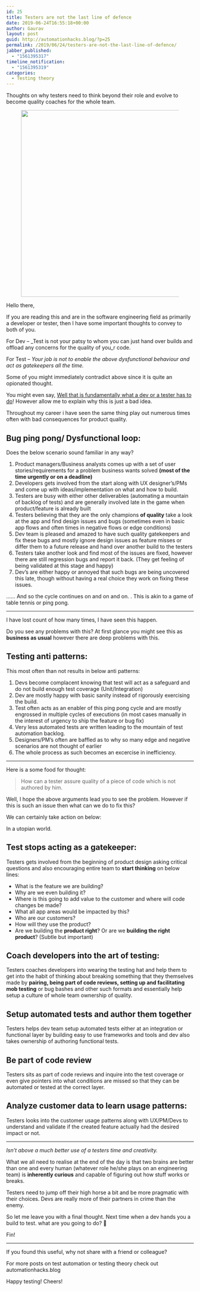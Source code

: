 ```yaml
---
id: 25
title: Testers are not the last line of defence
date: 2019-06-24T16:55:18+00:00
author: Gaurav
layout: post
guid: http://automationhacks.blog/?p=25
permalink: /2019/06/24/testers-are-not-the-last-line-of-defence/
jabber_published:
  - "1561395317"
timeline_notification:
  - "1561395319"
categories:
  - Testing theory
---
```

Thoughts on why testers need to think beyond their role and evolve to become quality coaches for the whole team.<figure class="wp-block-image">

<img loading="lazy" width="750" height="500" src="https://i1.wp.com/automationhacks.blog/wp-content/uploads/2019/06/david-travis-wc6mj0krzgw-unsplash.jpg?resize=750%2C500&#038;ssl=1" alt="" class="wp-image-36" data-recalc-dims="1" /> </figure> 

Hello there,

If you are reading this and are in the software engineering field as primarily a developer or tester, then I have some important thoughts to convey to both of you.

For Dev &#8211; _Test is not your patsy to whom you can just hand over builds and offload any concerns for the quality of you_r code.

For Test &#8211; _Your job is not to enable the above dysfunctional behaviour and act as gatekeepers all the time._

Some of you might immediately contradict above since it is quite an opionated thought.

You might even say, <u>Well that is fundamentally what a dev or a tester has to do</u>! However allow me to explain why this is just a bad idea.

Throughout my career i have seen the same thing play out numerous times often with bad consequences for product quality.

## Bug ping pong/ Dysfunctional loop:

Does the below scenario sound familiar in any way?

  1. Product managers/Business analysts comes up with a set of user stories/requirements for a problem business wants solved **(most of the time urgently or on a deadline)**
  2. Developers gets involved from the start along with UX designer&#8217;s/PMs and come up with ideas/implementation on what and how to build.
  3. Testers are busy with either other deliverables (automating a mountain of backlog of tests) and are generally involved late in the game when product/feature is already built
  4. Testers believing that they are the only champions **of quality** take a look at the app and find design issues and bugs (sometimes even in basic app flows and often times in negative flows or edge conditions)
  5. Dev team is pleased and amazed to have such quality gatekeepers and fix these bugs and mostly ignore design issues as feature misses or differ them to a future release and hand over another build to the testers
  6. Testers take another look and find most of the issues are fixed, however there are still regression bugs and report it back. (They get feeling of being validated at this stage and happy)
  7. Dev&#8217;s are either happy or annoyed that such bugs are being uncovered this late, though without having a real choice they work on fixing these issues.

&#8230;&#8230; And so the cycle continues on and on and on. . This is akin to a game of table tennis or ping pong.

<hr class="wp-block-separator" />

I have lost count of how many times, I have seen this happen.

Do you see any problems with this? At first glance you might see this as **business as usual** however there are deep problems with this.

## Testing anti patterns:

This most often than not results in below anti patterns:

  1. Devs become complacent knowing that test will act as a safeguard and do not build enough test coverage (Unit/Integration)
  2. Dev are mostly happy with basic sanity instead of rigorously exercising the build.
  3. Test often acts as an enabler of this ping pong cycle and are mostly engrossed in multiple cycles of executions (in most cases manually in the interest of urgency to ship the feature or bug fix)
  4. Very less automated tests are written leading to the mountain of test automation backlog.
  5. Designers/PM&#8217;s often are baffled as to why so many edge and negative scenarios are not thought of earlier
  6. The whole process as such becomes an excercise in inefficiency.

<hr class="wp-block-separator" />

Here is a some food for thought:

<blockquote class="wp-block-quote">
  <p>
    How can a tester assure quality of a piece of code which is not authored by him.
  </p>
</blockquote>

Well, I hope the above arguments lead you to see the problem. However if this is such an issue then what can we do to fix this?

We can certainly take action on below:

In a utopian world.

## Test stops acting as a gatekeeper:

Testers gets involved from the beginning of product design asking critical questions and also encouraging entire team to **start thinking** on below lines:

  * What is the feature we are building?
  * Why are we even building it?
  * Where is this going to add value to the customer and where will code changes be made?
  * What all app areas would be impacted by this?
  * Who are our customers?
  * How will they use the product?
  * Are we building the **product right**? Or are we **building the right product**? (Subtle but important)

## Coach developers into the art of testing:

Testers coaches developers into wearing the testing hat and help them to get into the habit of thinking about breaking something that they themselves made by **pairing, being part of code reviews, setting up and facilitating mob testing** or bug bashes and other such formats and essentially help setup a culture of whole team ownership of quality.

## Setup automated tests and author them together

Testers helps dev team setup automated tests either at an integration or functional layer by building easy to use frameworks and tools and dev also takes ownership of authoring functional tests.

## Be part of code review

Testers sits as part of code reviews and inquire into the test coverage or even give pointers into what conditions are missed so that they can be automated or tested at the correct layer.

## Analyze customer data to learn usage patterns:

Testers looks into the customer usage patterns along with UX/PM/Devs to understand and validate if the created feature actually had the desired impact or not.

<hr class="wp-block-separator" />

_Isn&#8217;t above a much better use of a testers time and creativity._

What we all need to realise at the end of the day is that two brains are better than one and every human (whatever role he/she plays on an engineering team) is **inherently curious** and capable of figuring out how stuff works or breaks.

Testers need to jump off their high horse a bit and be more pragmatic with their choices. Devs are really more of their partners in crime than the enemy.

So let me leave you with a final thought. Next time when a dev hands you a build to test. what are you going to do? 🤔

Fin!

<hr class="wp-block-separator" />

If you found this useful, why not share with a friend or colleague?

For more posts on test automation or testing theory check out automationhacks.blog

Happy testing! Cheers!